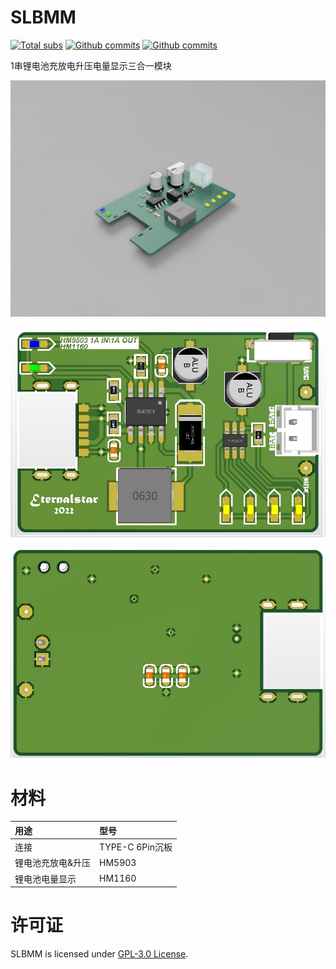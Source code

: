 # SLBMM
[![Total subs](https://img.shields.io/badge/dynamic/json?color=EEE8AA&label=Github&query=%24.data.totalSubs&suffix=followers&url=https%3A%2F%2Fapi.spencerwoo.com%2Fsubstats%2F%3Fsource%3Dgithub%26queryKey%3DEternalStarCHN)](https://github.com/EternalStarCHN)
[![Github commits](https://img.shields.io/github/last-commit/EternalstarCHN/SLBMM)](https://github.com/EternalStarCHN/SLBMM)
[![Github commits](https://img.shields.io/github/contributors/EternalstarCHN/SLBMM)](https://github.com/EternalStarCHN/SLBMM)
  
 1串锂电池充放电升压电量显示三合一模块  
<p align="center">
<img alt="渲染图像" src="https://github.com/EternalStarCHN/SLBMM/blob/main/Pic/3D.jpg" width="600">
</p> 
<p align="center">
<img alt="顶层图像" src="https://github.com/EternalStarCHN/SLBMM/blob/main/Pic/SLBMM_U.jpg" width="600">
</p> 
<p align="center">
<img alt="底层图像" src="https://github.com/EternalStarCHN/SLBMM/blob/main/Pic/SLBMM_B.jpg" width="600">
</p>

# 材料
 | 用途 | 型号 |
 | :--------- | :--------- |
 | 连接 | TYPE-C 6Pin沉板 |
 | 锂电池充放电&升压 | HM5903 |
 | 锂电池电量显示 | HM1160 |
# 许可证
 SLBMM is licensed under [GPL-3.0 License](https://github.com/EternalStarCHN/SLBMM/blob/main/LICENSE).